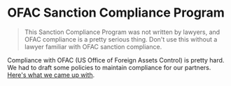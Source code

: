 # OFAC Sanction Compliance Program

> This Sanction Compliance Program was not written by lawyers, and OFAC compliance is a pretty serious thing. Don't use this without a lawyer familiar with OFAC sanction compliance.

Compliance with OFAC (US Office of Foreign Assets Control) is pretty hard. We had to draft some policies to maintain compliance for our partners. [Here's what we came up with](https://github.com/waoai/ofac-sanction-compliance-program/blob/main/Sanctions%20Compliance%20Program%20Open.pdf).
